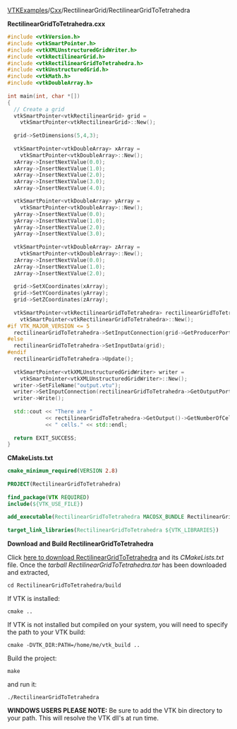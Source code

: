 [VTKExamples](Home)/[Cxx](Cxx)/RectilinearGrid/RectilinearGridToTetrahedra


**RectilinearGridToTetrahedra.cxx**
```c++
#include <vtkVersion.h>
#include <vtkSmartPointer.h>
#include <vtkXMLUnstructuredGridWriter.h>
#include <vtkRectilinearGrid.h>
#include <vtkRectilinearGridToTetrahedra.h>
#include <vtkUnstructuredGrid.h>
#include <vtkMath.h>
#include <vtkDoubleArray.h>
 
int main(int, char *[])
{
  // Create a grid
  vtkSmartPointer<vtkRectilinearGrid> grid = 
    vtkSmartPointer<vtkRectilinearGrid>::New();
 
  grid->SetDimensions(5,4,3);
 
  vtkSmartPointer<vtkDoubleArray> xArray = 
    vtkSmartPointer<vtkDoubleArray>::New();
  xArray->InsertNextValue(0.0);
  xArray->InsertNextValue(1.0);
  xArray->InsertNextValue(2.0);
  xArray->InsertNextValue(3.0);
  xArray->InsertNextValue(4.0);

  vtkSmartPointer<vtkDoubleArray> yArray = 
    vtkSmartPointer<vtkDoubleArray>::New();
  yArray->InsertNextValue(0.0);
  yArray->InsertNextValue(1.0);
  yArray->InsertNextValue(2.0);
  yArray->InsertNextValue(3.0);
 
  vtkSmartPointer<vtkDoubleArray> zArray = 
    vtkSmartPointer<vtkDoubleArray>::New();
  zArray->InsertNextValue(0.0);
  zArray->InsertNextValue(1.0);
  zArray->InsertNextValue(2.0);
 
  grid->SetXCoordinates(xArray);
  grid->SetYCoordinates(yArray);
  grid->SetZCoordinates(zArray);
 
  vtkSmartPointer<vtkRectilinearGridToTetrahedra> rectilinearGridToTetrahedra =
    vtkSmartPointer<vtkRectilinearGridToTetrahedra>::New();
#if VTK_MAJOR_VERSION <= 5
  rectilinearGridToTetrahedra->SetInputConnection(grid->GetProducerPort());
#else
  rectilinearGridToTetrahedra->SetInputData(grid);
#endif
  rectilinearGridToTetrahedra->Update();
 
  vtkSmartPointer<vtkXMLUnstructuredGridWriter> writer = 
    vtkSmartPointer<vtkXMLUnstructuredGridWriter>::New();
  writer->SetFileName("output.vtu");
  writer->SetInputConnection(rectilinearGridToTetrahedra->GetOutputPort());
  writer->Write();
 
  std::cout << "There are " 
            << rectilinearGridToTetrahedra->GetOutput()->GetNumberOfCells()
            << " cells." << std::endl;
 
  return EXIT_SUCCESS;
}
```
**CMakeLists.txt**
```cmake
cmake_minimum_required(VERSION 2.8)
 
PROJECT(RectilinearGridToTetrahedra)
 
find_package(VTK REQUIRED)
include(${VTK_USE_FILE})
 
add_executable(RectilinearGridToTetrahedra MACOSX_BUNDLE RectilinearGridToTetrahedra.cxx)
 
target_link_libraries(RectilinearGridToTetrahedra ${VTK_LIBRARIES})
```

**Download and Build RectilinearGridToTetrahedra**

Click [here to download RectilinearGridToTetrahedra](https://github.com/lorensen/VTKWikiExamplesTarballs/raw/master/RectilinearGridToTetrahedra.tar) and its *CMakeLists.txt* file.
Once the *tarball RectilinearGridToTetrahedra.tar* has been downloaded and extracted,
```
cd RectilinearGridToTetrahedra/build 
```
If VTK is installed:
```
cmake ..
```
If VTK is not installed but compiled on your system, you will need to specify the path to your VTK build:
```
cmake -DVTK_DIR:PATH=/home/me/vtk_build ..
```
Build the project:
```
make
```
and run it:
```
./RectilinearGridToTetrahedra
```
**WINDOWS USERS PLEASE NOTE:** Be sure to add the VTK bin directory to your path. This will resolve the VTK dll's at run time.

